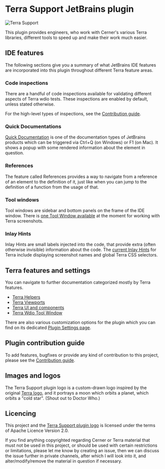 # Terra Support JetBrains plugin

![Terra Support](https://img.shields.io/jetbrains/plugin/v/15430-terra-support)

This plugin provides engineers, who work with Cerner's various Terra libraries, different tools to speed up and make their work much easier.

## IDE features

The following sections give you a summary of what JetBrains IDE features are incorporated into this plugin throughout
different Terra feature areas.

### Code inspections

There are a handful of code inspections available for validating different aspects of Terra wdio tests.
These inspections are enabled by default, unless stated otherwise.

For the high-level types of inspections, see the [Contribution guide](/CONTRIBUTE.md#implementing-inspections).

### Quick Documentations

[Quick Documentation](https://www.jetbrains.com/help/idea/viewing-reference-information.html?keymap=primary_windows#inline-quick-documentation) is one of the documentation
types of JetBrains products which can be triggered via Ctrl+Q (on Windows) or F1 (on Mac). It shows a popup with some rendered information about the element in question.

### References

The feature called References provides a way to navigate from a reference of an element to the definition of it,
just like when you can jump to the definition of a function from the usage of that. 

### Tool windows

Tool windows are sidebar and bottom panels on the frame of the IDE window. There is [one Tool Window available](/docs/terra_wdio_tool_window.md) at the moment
for working with Terra screenshots.

### Inlay Hints

Inlay Hints are small labels injected into the code, that provide extra (often otherwise invisible) information about the code.
The [current Inlay Hints](docs/terra_helpers.md#inlay-hints) for Terra include displaying screenshot names and global Terra CSS selectors.

## Terra features and settings

You can navigate to further documentation categorized mostly by Terra features.

- [Terra Helpers](docs/terra_helpers.md)
- [Terra Viewports](docs/terra_viewports.md)
- [Terra UI and components](docs/terra_ui.md)
- [Terra Wdio Tool Window](docs/terra_wdio_tool_window.md)

There are also various customization options for the plugin which you can find on its dedicated [Plugin Settings page](docs/terra_settings.md).

## Plugin contribution guide

To add features, bugfixes or provide any kind of contribution to this project, please see the [Contribution guide](/CONTRIBUTE.md).

## Images and logos

The Terra Support plugin logo is a custom-drawn logo inspired by the original [Terra logo](https://engineering.cerner.com/terra-ui/home/terra-ui/index),
and it portrays a moon which orbits a planet, which orbits a "cold star". (Shout out to Doctor Who.)

## Licencing

This project and the [Terra Support plugin logo](src/main/resources/META-INF/pluginIcon.svg) is licensed under the terms of Apache Licence Version 2.0.

If you find anything copyrighted regarding Cerner or Terra material that must not be used in this project, or should be used with certain
restrictions or limitations, please let me know by creating an issue, then we can discuss the issue further in private channels,
after which I will look into it, and alter/modify/remove the material in question if necessary.
